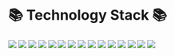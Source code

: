 <h1>📚 Technology Stack 📚</h1>
<h3>
  <img src="https://img.shields.io/badge/-Java-lightgrey?logo=java">
  <img src="https://img.shields.io/badge/-Spring--boot-white?logo=spring-boot">
  <img src="https://img.shields.io/badge/-Oracle-red?logo=Oracle">
  <img src="https://img.shields.io/badge/-MySql-lightgrey?logo=mysql">
  <img src="https://img.shields.io/badge/-MySql-black?logo=mongodb">
  <img src="https://img.shields.io/badge/-MySql-black?logo=mongodb">
  <img src="https://img.shields.io/badge/-Postgresql-red?logo=postgresql">
  <img src="https://img.shields.io/badge/-Javascript-yellow?logo=javascript">
  <img src="https://img.shields.io/badge/-HTML-blue?logo=html5">
  <img src="https://img.shields.io/badge/-CSS-lightgreen?logo=css3">
  <img src="https://img.shields.io/badge/-express-orange?logo=express">
  <img src="https://img.shields.io/badge/-graphgl-pink?logo=graphql">
  <img src="https://img.shields.io/badge/-Prisma-blue?logo=prisma">
  <img src="https://img.shields.io/badge/-React-white?logo=react">
  <img src="https://img.shields.io/badge/-Flutter-blue?logo=flutter">
<h3>
<!--
**onlycan17/onlycan17** is a ✨ _special_ ✨ repository because its `README.md` (this file) appears on your GitHub profile.

Here are some ideas to get you started:

- 🔭 I’m currently working on ...
- 🌱 I’m currently learning ...
- 👯 I’m looking to collaborate on ...
- 🤔 I’m looking for help with ...
- 💬 Ask me about ...
- 📫 How to reach me: ...
- 😄 Pronouns: ...
- ⚡ Fun fact: ...
-->

